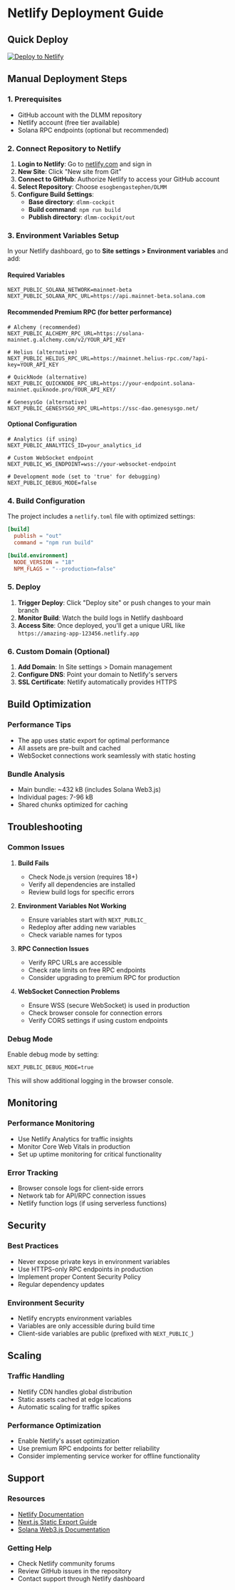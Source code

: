 # Netlify Deployment Guide

## Quick Deploy

[![Deploy to Netlify](https://www.netlify.com/img/deploy/button.svg)](https://app.netlify.com/start/deploy?repository=https://github.com/esogbengastephen/DLMM)

## Manual Deployment Steps

### 1. Prerequisites
- GitHub account with the DLMM repository
- Netlify account (free tier available)
- Solana RPC endpoints (optional but recommended)

### 2. Connect Repository to Netlify

1. **Login to Netlify**: Go to [netlify.com](https://netlify.com) and sign in
2. **New Site**: Click "New site from Git"
3. **Connect to GitHub**: Authorize Netlify to access your GitHub account
4. **Select Repository**: Choose `esogbengastephen/DLMM`
5. **Configure Build Settings**:
   - **Base directory**: `dlmm-cockpit`
   - **Build command**: `npm run build`
   - **Publish directory**: `dlmm-cockpit/out`

### 3. Environment Variables Setup

In your Netlify dashboard, go to **Site settings > Environment variables** and add:

#### Required Variables
```env
NEXT_PUBLIC_SOLANA_NETWORK=mainnet-beta
NEXT_PUBLIC_SOLANA_RPC_URL=https://api.mainnet-beta.solana.com
```

#### Recommended Premium RPC (for better performance)
```env
# Alchemy (recommended)
NEXT_PUBLIC_ALCHEMY_RPC_URL=https://solana-mainnet.g.alchemy.com/v2/YOUR_API_KEY

# Helius (alternative)
NEXT_PUBLIC_HELIUS_RPC_URL=https://mainnet.helius-rpc.com/?api-key=YOUR_API_KEY

# QuickNode (alternative)
NEXT_PUBLIC_QUICKNODE_RPC_URL=https://your-endpoint.solana-mainnet.quiknode.pro/YOUR_API_KEY/

# GenesysGo (alternative)
NEXT_PUBLIC_GENESYSGO_RPC_URL=https://ssc-dao.genesysgo.net/
```

#### Optional Configuration
```env
# Analytics (if using)
NEXT_PUBLIC_ANALYTICS_ID=your_analytics_id

# Custom WebSocket endpoint
NEXT_PUBLIC_WS_ENDPOINT=wss://your-websocket-endpoint

# Development mode (set to 'true' for debugging)
NEXT_PUBLIC_DEBUG_MODE=false
```

### 4. Build Configuration

The project includes a `netlify.toml` file with optimized settings:

```toml
[build]
  publish = "out"
  command = "npm run build"

[build.environment]
  NODE_VERSION = "18"
  NPM_FLAGS = "--production=false"
```

### 5. Deploy

1. **Trigger Deploy**: Click "Deploy site" or push changes to your main branch
2. **Monitor Build**: Watch the build logs in Netlify dashboard
3. **Access Site**: Once deployed, you'll get a unique URL like `https://amazing-app-123456.netlify.app`

### 6. Custom Domain (Optional)

1. **Add Domain**: In Site settings > Domain management
2. **Configure DNS**: Point your domain to Netlify's servers
3. **SSL Certificate**: Netlify automatically provides HTTPS

## Build Optimization

### Performance Tips
- The app uses static export for optimal performance
- All assets are pre-built and cached
- WebSocket connections work seamlessly with static hosting

### Bundle Analysis
- Main bundle: ~432 kB (includes Solana Web3.js)
- Individual pages: 7-96 kB
- Shared chunks optimized for caching

## Troubleshooting

### Common Issues

1. **Build Fails**
   - Check Node.js version (requires 18+)
   - Verify all dependencies are installed
   - Review build logs for specific errors

2. **Environment Variables Not Working**
   - Ensure variables start with `NEXT_PUBLIC_`
   - Redeploy after adding new variables
   - Check variable names for typos

3. **RPC Connection Issues**
   - Verify RPC URLs are accessible
   - Check rate limits on free RPC endpoints
   - Consider upgrading to premium RPC for production

4. **WebSocket Connection Problems**
   - Ensure WSS (secure WebSocket) is used in production
   - Check browser console for connection errors
   - Verify CORS settings if using custom endpoints

### Debug Mode

Enable debug mode by setting:
```env
NEXT_PUBLIC_DEBUG_MODE=true
```

This will show additional logging in the browser console.

## Monitoring

### Performance Monitoring
- Use Netlify Analytics for traffic insights
- Monitor Core Web Vitals in production
- Set up uptime monitoring for critical functionality

### Error Tracking
- Browser console logs for client-side errors
- Network tab for API/RPC connection issues
- Netlify function logs (if using serverless functions)

## Security

### Best Practices
- Never expose private keys in environment variables
- Use HTTPS-only RPC endpoints in production
- Implement proper Content Security Policy
- Regular dependency updates

### Environment Security
- Netlify encrypts environment variables
- Variables are only accessible during build time
- Client-side variables are public (prefixed with `NEXT_PUBLIC_`)

## Scaling

### Traffic Handling
- Netlify CDN handles global distribution
- Static assets cached at edge locations
- Automatic scaling for traffic spikes

### Performance Optimization
- Enable Netlify's asset optimization
- Use premium RPC endpoints for better reliability
- Consider implementing service worker for offline functionality

## Support

### Resources
- [Netlify Documentation](https://docs.netlify.com/)
- [Next.js Static Export Guide](https://nextjs.org/docs/app/building-your-application/deploying/static-exports)
- [Solana Web3.js Documentation](https://solana-labs.github.io/solana-web3.js/)

### Getting Help
- Check Netlify community forums
- Review GitHub issues in the repository
- Contact support through Netlify dashboard